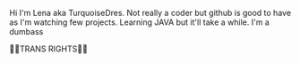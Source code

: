 Hi I'm Lena aka TurquoiseDres.
Not really a coder but github is good to have as I'm watching few projects.
Learning JAVA but it'll take a while. I'm a dumbass

🏳️‍⚧️TRANS RIGHTS🏳️‍⚧️
